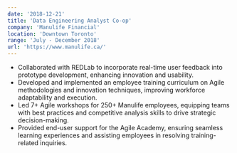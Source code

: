```yaml
---
date: '2018-12-21'
title: 'Data Engineering Analyst Co-op'
company: 'Manulife Financial'
location: 'Downtown Toronto'
range: 'July - December 2018'
url: 'https://www.manulife.ca/'
---
```


- Collaborated with REDLab to incorporate real-time user feedback into prototype development, enhancing innovation and usability.
- Developed and implemented an employee training curriculum on Agile methodologies and innovation techniques, improving workforce adaptability and execution.
- Led 7+ Agile workshops for 250+ Manulife employees, equipping teams with best practices and competitive analysis skills to drive strategic decision-making.
- Provided end-user support for the Agile Academy, ensuring seamless learning experiences and assisting employees in resolving training-related inquiries.
